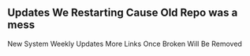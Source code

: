 ## Updates We Restarting Cause Old Repo was a mess
New System Weekly Updates
More Links Once Broken Will Be Removed
